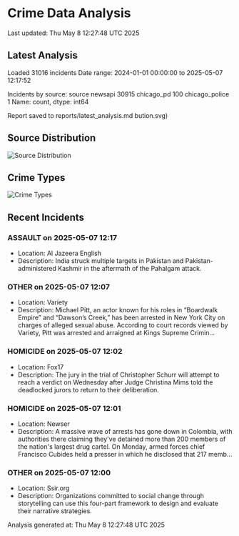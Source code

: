 # Crime Data Analysis
Last updated: Thu May  8 12:27:48 UTC 2025

## Latest Analysis

Loaded 31016 incidents
Date range: 2024-01-01 00:00:00 to 2025-05-07 12:17:52

Incidents by source:
source
newsapi           30915
chicago_pd          100
chicago_police        1
Name: count, dtype: int64

Report saved to reports/latest_analysis.md
bution.svg)

## Source Distribution
![Source Distribution](images/source_distribution.svg)

## Crime Types
![Crime Types](images/crime_types.svg)

## Recent Incidents

### ASSAULT on 2025-05-07 12:17
- Location: Al Jazeera English
- Description: India struck multiple targets in Pakistan and Pakistan-administered Kashmir in the aftermath of the Pahalgam attack.


### OTHER on 2025-05-07 12:07
- Location: Variety
- Description: Michael Pitt, an actor known for his roles in “Boardwalk Empire” and “Dawson’s Creek,” has been arrested in New York City on charges of alleged sexual abuse. According to court records viewed by Variety, Pitt was arrested and arraigned at Kings Supreme Crimin…


### HOMICIDE on 2025-05-07 12:02
- Location: Fox17
- Description: The jury in the trial of Christopher Schurr will attempt to reach a verdict on Wednesday after Judge Christina Mims told the deadlocked jurors to return to their deliberation.


### HOMICIDE on 2025-05-07 12:01
- Location: Newser
- Description: A massive wave of arrests has gone down in Colombia, with authorities there claiming they've detained more than 200 members of the nation's largest drug cartel. On Monday, armed forces chief Francisco Cubides held a presser in which he disclosed that 217 memb…


### OTHER on 2025-05-07 12:00
- Location: Ssir.org
- Description: Organizations committed to social change through storytelling can use this four-part framework to design and evaluate their narrative strategies.

Analysis generated at: Thu May  8 12:27:48 UTC 2025
